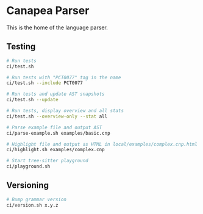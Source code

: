 # Canapea Parser

This is the home of the language parser.

## Testing

```sh
# Run tests
ci/test.sh

# Run tests with "PCT0077" tag in the name
ci/test.sh --include PCT0077

# Run tests and update AST snapshots
ci/test.sh --update

# Run tests, display overview and all stats
ci/test.sh --overview-only --stat all

# Parse example file and output AST
ci/parse-example.sh examples/basic.cnp

# Highlight file and output as HTML in local/examples/complex.cnp.html
ci/highlight.sh examples/complex.cnp 

# Start tree-sitter playground
ci/playground.sh
```

## Versioning

```sh
# Bump grammar version
ci/version.sh x.y.z
```
